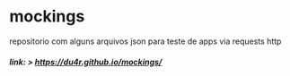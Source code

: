 # mockings
repositorio com alguns arquivos json para teste de apps via requests http
##### link: > https://du4r.github.io/mockings/
